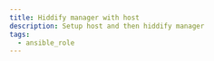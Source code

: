 ```yaml
---
title: Hiddify manager with host
description: Setup host and then hiddify manager
tags:
  - ansible_role
---
```

